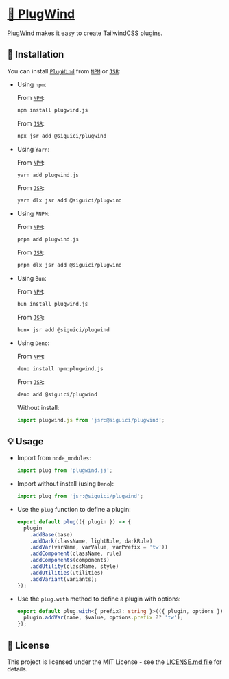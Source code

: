 # [🧩 PlugWind](https://jsr.io/@siguici/plugwind)

[PlugWind](https://jsr.io/@siguici/plugwind) makes it easy to create TailwindCSS plugins.

## 🚀 Installation

You can install [`PlugWind`](https://github.com/siguici/plugwind) from [`NPM`](https://npmjs.com/package/plugwind.js) or [`JSR`](https://jsr.io/@siguici/plugwind):

- Using `npm`:

  From [`NPM`](https://npmjs.com/package/plugwind.js):

  ```bash
  npm install plugwind.js
  ```

  From [`JSR`](https://jsr.io/@siguici/plugwind):

  ```bash
  npx jsr add @siguici/plugwind
  ```

- Using `Yarn`:

  From [`NPM`](https://npmjs.com/package/plugwind.js):

  ```bash
  yarn add plugwind.js
  ```

  From [`JSR`](https://jsr.io/@siguici/plugwind):

  ```bash
  yarn dlx jsr add @siguici/plugwind
  ```

- Using `PNPM`:

  From [`NPM`](https://npmjs.com/package/plugwind.js):

  ```bash
  pnpm add plugwind.js
  ```

  From [`JSR`](https://jsr.io/@siguici/plugwind):

  ```bash
  pnpm dlx jsr add @siguici/plugwind
  ```

- Using `Bun`:

  From [`NPM`](https://npmjs.com/package/plugwind.js):

  ```bash
  bun install plugwind.js
  ```

  From [`JSR`](https://jsr.io/@siguici/plugwind):

  ```bash
  bunx jsr add @siguici/plugwind
  ```

- Using `Deno`:

  From [`NPM`](https://npmjs.com/package/plugwind.js):

  ```bash
  deno install npm:plugwind.js
  ```

  From [`JSR`](https://jsr.io/@siguici/plugwind):

  ```bash
  deno add @siguici/plugwind
  ```

  Without install:

  ```typescript
  import plugwind.js from 'jsr:@siguici/plugwind';
  ```

## 💡 Usage

- Import from `node_modules`:

  ```javascript
  import plug from 'plugwind.js';
  ```

- Import without install (using `Deno`):

  ```javascript
  import plug from 'jsr:@siguici/plugwind';
  ```

- Use the `plug` function to define a plugin:

  ```typescript
  export default plug(({ plugin }) => {
    plugin
      .addBase(base)
      .addDark(className, lightRule, darkRule)
      .addVar(varName, varValue, varPrefix = 'tw'))
      .addComponent(className, rule)
      .addComponents(components)
      .addUtility(className, style)
      .addUtilities(utilities)
      .addVariant(variants);
  });
  ```

- Use the `plug.with` method to define a plugin with options:

  ```typescript
  export default plug.with<{ prefix?: string }>(({ plugin, options }) => {
    plugin.addVar(name, $value, options.prefix ?? 'tw');
  });
  ```

## 📄 License

This project is licensed under the MIT License - see the [LICENSE.md file](./LICENSE.md) for details.
